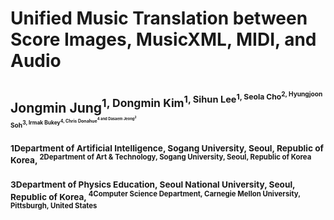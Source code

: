 # Unified Music Translation between Score Images, MusicXML, MIDI, and Audio
## Jongmin Jung<sup>1</sub>, Dongmin Kim<sup>1</sub>, Sihun Lee<sup>1</sub>, Seola Cho<sup>2</sub>, Hyungjoon Soh<sup>3</sub>, Irmak Bukey<sup>4</sub>, Chris Donahue<sup>4</sub> and Dasaem Jeong<sup>2</sub>
### <sup>1</sub>Department of Artificial Intelligence, Sogang University, Seoul, Republic of Korea, <sup>2</sub>Department of Art & Technology, Sogang University, Seoul, Republic of Korea
### <sup>3</sub>Department of Physics Education, Seoul National University, Seoul, Republic of Korea, <sup>4</sub>Computer Science Department, Carnegie Mellon University, Pittsburgh, United States